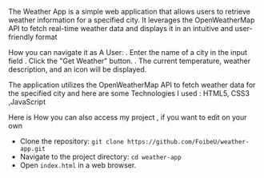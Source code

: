 The Weather App is a simple web application that allows users to retrieve weather information for a specified city. It leverages the OpenWeatherMap API to fetch real-time weather data and displays it in an intuitive and user-friendly format 

How you can navigate it as A User:
 . Enter the name of a city in the input field
 . Click the "Get Weather" button.
 . The current temperature, weather description, and an icon will be displayed.

The application utilizes the OpenWeatherMap API to fetch weather data for the specified city and here are some Technologies I used : HTML5, CSS3 ,JavaScript

Here is How you can also access my project , if you want to edit on your own
- Clone the repository: `git clone https://github.com/FoibeU/weather-app.git`
- Navigate to the project directory: `cd weather-app`
- Open `index.html` in a web browser.